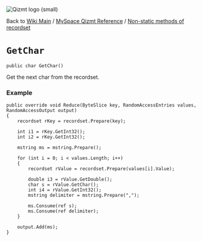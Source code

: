 <a href='Hidden comment: Image:'></a><img src='http://qizmt.googlecode.com/svn/wiki/images/Qizmt_logo_small.png' alt='Qizmt logo (small)' />

Back to <a href='Hidden comment: Link:'></a>[Wiki Main](Main.md) / [MySpace Qizmt Reference](MySpaceQizmtReference.md) / [Non-static methods of recordset](MySpaceQizmtReferenceRecordsetMethods.md)



# `GetChar` #
`public char GetChar()`

Get the next char from the recordset.

### Example ###
```
public override void Reduce(ByteSlice key, RandomAccessEntries values, RandomAccessOutput output)
{
    recordset rKey = recordset.Prepare(key);

    int i1 = rKey.GetInt32();
    int i2 = rKey.GetInt32();

    mstring ms = mstring.Prepare();

    for (int i = 0; i < values.Length; i++)
    {
        recordset rValue = recordset.Prepare(values[i].Value);

        double i3 = rValue.GetDouble();
        char s = rValue.GetChar();
        int i4 = rValue.GetInt32();
        mstring delimiter = mstring.Prepare(",");

        ms.Consume(ref s);
        ms.Consume(ref delimiter);
    }

    output.Add(ms);
} 
```